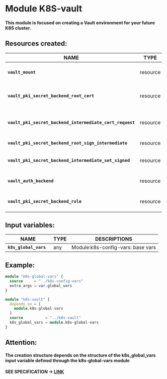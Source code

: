 Module K8S-vault
================

#### This module is focused on creating a Vault environment for your future K8S cluster.


Resources created:
---------
| NAME                                                      | TYPE     | DESCRIPTIONS                                               |
| ----------------------------------------------------------| -------- | ---------------------------------------------------------- |
| **`vault_mount `**                                        | resource | Created a PKI/KV2 store for future certificates/secrets    |
| **`vault_pki_secret_backend_root_cert `**                 | resource | Generates a new self-signed CA certificate for the PKI     |
| **`vault_pki_secret_backend_intermediate_cert_request `** | resource | Generates a new private key and a CSR for signing the PKI  |
| **`vault_pki_secret_backend_root_sign_intermediate `**    | resource | Creates PKI certificate                                    |
| **`vault_pki_secret_backend_intermediate_set_signed `**   | resource | Submits the CA certificate to the PKI                      |
| **`vault_auth_backend `**                                 | resource | Creates a base authorization path via approle              |
| **`vault_pki_secret_backend_role `**                      | resource | Creates a role on an PKI Secret Backend for Vault          |

Input variables:
---------
| NAME                                                      | TYPE     | DESCRIPTIONS                                               |
| ----------------------------------------------------------| -------- | ---------------------------------------------------------- |
| **`k8s_global_vars `**                                    | any      | Module:k8s-config-vars: base vars                          |


Example:
---------
```terraform
module "k8s-global-vars" {
  source     = "../k8s-config-vars"
  extra_args = var.global_vars
}

module "k8s-vault" {
  depends_on = [
    module.k8s-global-vars
  ]
  source          = "../k8s-vault"
  k8s_global_vars = module.k8s-global-vars
}
```

Attention:
-----------

#### The creation structure depends on the structure of the k8s_global_vars input variable defined through the k8s-global-vars module
#### SEE SPECIFICATION -> [LINK](https://github.com/fraima/terraform-modules/blob/main/modules/k8s-config-vars/locals.certs.tf)